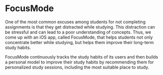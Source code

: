 # FocusMode
One of the most common excuses among students for not completing assignments is that they get distracted while studying. This distraction can be stressful and can lead to a poor understanding of concepts. Thus, we come up with an iOS app, called FocusMode, that helps students not only concentrate better while studying, but helps them improve their long-term study habits.

FocusMode continuously tracks the study habits of its users and then builds a personal model to improve their study habits by recommending them for personalized study sessions, including the most suitable place to study.
